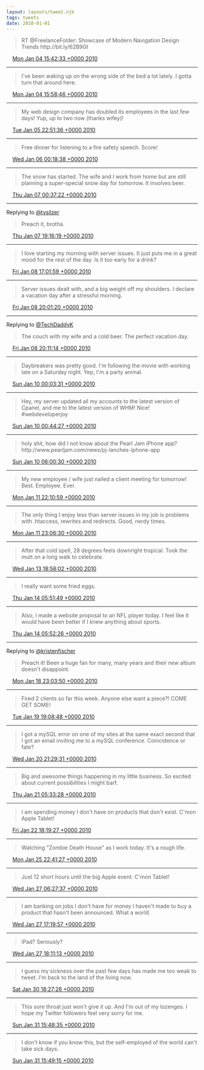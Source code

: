 ```yaml
---
layout: layouts/tweet.njk
tags: tweets
date: 2010-01-01
---
```


> RT @FreelanceFolder: Showcase of Modern Navigation Design Trends http://bit\.ly/62B9Gt

<img src="../../media/tweet.ico" width="12" /> [Mon Jan 04 15:42:33 +0000 2010](https://twitter.com/timwasson/status/7370305137)

----

> I've been waking up on the wrong side of the bed a lot lately\. I gotta turn that around here\.

<img src="../../media/tweet.ico" width="12" /> [Mon Jan 04 15:58:46 +0000 2010](https://twitter.com/timwasson/status/7370743933)

----

> My web design company has doubled its employees in the last few days\! Yup, up to two now \(thanks wifey\)\!

<img src="../../media/tweet.ico" width="12" /> [Tue Jan 05 22:51:36 +0000 2010](https://twitter.com/timwasson/status/7418421785)

----

> Free dinner for listening to a fire safety speech\. Score\!

<img src="../../media/tweet.ico" width="12" /> [Wed Jan 06 00:18:38 +0000 2010](https://twitter.com/timwasson/status/7421037435)

----

> The snow has started\. The wife and I work from home but are still planning a super\-special snow day for tomorrow\. It involves beer\.

<img src="../../media/tweet.ico" width="12" /> [Thu Jan 07 00:37:22 +0000 2010](https://twitter.com/timwasson/status/7460123692)

----

Replying to [@tysilzer](https://twitter.com/tysilzer/status/7487601431)

> Preach it, brotha\.

<img src="../../media/tweet.ico" width="12" /> [Thu Jan 07 19:16:19 +0000 2010](https://twitter.com/timwasson/status/7488883841)

----

> I love starting my morning with server issues\. It just puts me in a great mood for the rest of the day\. Is it too early for a drink?

<img src="../../media/tweet.ico" width="12" /> [Fri Jan 08 17:01:59 +0000 2010](https://twitter.com/timwasson/status/7525037723)

----

> Server issues dealt with, and a big weight off my shoulders\. I declare a vacation day after a stressful morning\.

<img src="../../media/tweet.ico" width="12" /> [Fri Jan 08 20:01:20 +0000 2010](https://twitter.com/timwasson/status/7530611823)

----

Replying to [@TechDaddyK](https://twitter.com/TechDaddyK/status/7530679851)

> The couch with my wife and a cold beer\. The perfect vacation day\.

<img src="../../media/tweet.ico" width="12" /> [Fri Jan 08 20:11:14 +0000 2010](https://twitter.com/timwasson/status/7530911415)

----

> Daybreakers was pretty good\. I'm following the movie with working late on a Saturday night\. Yep, I'm a party animal\.

<img src="../../media/tweet.ico" width="12" /> [Sun Jan 10 00:03:31 +0000 2010](https://twitter.com/timwasson/status/7574003114)

----

> Hey, my server updated all my accounts to the latest version of Cpanel, and me to the latest version of WHM\! Nice\! \#webdeveloperjoy

<img src="../../media/tweet.ico" width="12" /> [Sun Jan 10 00:44:27 +0000 2010](https://twitter.com/timwasson/status/7575173739)

----

> holy shit, how did I not know about the Pearl Jam iPhone app? http://www\.pearljam\.com/news/pj\-lanches\-iphone\-app

<img src="../../media/tweet.ico" width="12" /> [Sun Jan 10 06:00:30 +0000 2010](https://twitter.com/timwasson/status/7584389294)

----

> My new employee / wife just nailed a client meeting for tomorrow\! Best\. Employee\. Ever\.

<img src="../../media/tweet.ico" width="12" /> [Mon Jan 11 22:10:59 +0000 2010](https://twitter.com/timwasson/status/7644898520)

----

> The only thing I enjoy less than server issues in my job is problems with \.htaccess, rewrites and redirects\. Good, nerdy times\.

<img src="../../media/tweet.ico" width="12" /> [Mon Jan 11 23:06:30 +0000 2010](https://twitter.com/timwasson/status/7646684593)

----

> After that cold spell, 28 degrees feels downright tropical\. Took the mutt on a long walk to celebrate\.

<img src="../../media/tweet.ico" width="12" /> [Wed Jan 13 18:58:02 +0000 2010](https://twitter.com/timwasson/status/7718098508)

----

> I really want some fried eggs\.

<img src="../../media/tweet.ico" width="12" /> [Thu Jan 14 05:51:49 +0000 2010](https://twitter.com/timwasson/status/7738409766)

----

> Also, I made a website proposal to an NFL player today\. I feel like it would have been better if I knew anything about sports\.

<img src="../../media/tweet.ico" width="12" /> [Thu Jan 14 05:52:26 +0000 2010](https://twitter.com/timwasson/status/7738424447)

----

Replying to [@kristenfischer](https://twitter.com/@kristenfischer/status/7921988887)

> Preach it\! Been a huge fan for many, many years and their new album doesn't disappoint\.

<img src="../../media/tweet.ico" width="12" /> [Mon Jan 18 23:03:50 +0000 2010](https://twitter.com/timwasson/status/7922127027)

----

> Fired 2 clients so far this week\. Anyone else want a piece?\! COME GET SOME\!

<img src="../../media/tweet.ico" width="12" /> [Tue Jan 19 19:08:48 +0000 2010](https://twitter.com/timwasson/status/7955923907)

----

> I got a mySQL error on one of my sites at the same exact second that I got an email inviting me to a mySQL conference\. Coincidence or fate?

<img src="../../media/tweet.ico" width="12" /> [Wed Jan 20 21:29:31 +0000 2010](https://twitter.com/timwasson/status/8000542576)

----

> Big and awesome things happening in my little business\. So excited about current possibilities I might barf\.

<img src="../../media/tweet.ico" width="12" /> [Thu Jan 21 05:33:28 +0000 2010](https://twitter.com/timwasson/status/8016747991)

----

> I am spending money I don't have on products that don't exist\. C'mon Apple Tablet\!

<img src="../../media/tweet.ico" width="12" /> [Fri Jan 22 18:19:27 +0000 2010](https://twitter.com/timwasson/status/8079065779)

----

> Watching "Zombie Death House" as I work today\. It's a rough life\.

<img src="../../media/tweet.ico" width="12" /> [Mon Jan 25 22:41:27 +0000 2010](https://twitter.com/timwasson/status/8210193589)

----

> Just 12 short hours until the big Apple event\. C'mon Tablet\!

<img src="../../media/tweet.ico" width="12" /> [Wed Jan 27 06:27:37 +0000 2010](https://twitter.com/timwasson/status/8269575641)

----

> I am banking on jobs I don't have for money I haven't made to buy a product that hasn't been announced\. What a world\.

<img src="../../media/tweet.ico" width="12" /> [Wed Jan 27 17:19:57 +0000 2010](https://twitter.com/timwasson/status/8286551784)

----

> iPad? Seriously?

<img src="../../media/tweet.ico" width="12" /> [Wed Jan 27 18:11:13 +0000 2010](https://twitter.com/timwasson/status/8288135888)

----

> I guess my sickness over the past few days has made me too weak to tweet\. I'm back to the land of the living now\.

<img src="../../media/tweet.ico" width="12" /> [Sat Jan 30 18:27:26 +0000 2010](https://twitter.com/timwasson/status/8420281805)

----

> This sore throat just won't give it up\. And I'm out of my lozenges\. I hope my Twitter followers feel very sorry for me\.

<img src="../../media/tweet.ico" width="12" /> [Sun Jan 31 15:48:35 +0000 2010](https://twitter.com/timwasson/status/8455948108)

----

> I don't know if you know this, but the self\-employed of the world can't take sick days\.

<img src="../../media/tweet.ico" width="12" /> [Sun Jan 31 15:49:15 +0000 2010](https://twitter.com/timwasson/status/8455968108)